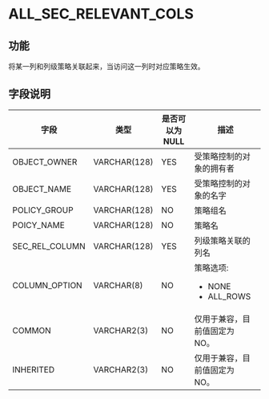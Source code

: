 # ALL_SEC_RELEVANT_COLS

## 功能

将某一列和列级策略关联起来，当访问这一列时对应策略生效。

## 字段说明

| 字段 | 类型 | 是否可以为 NULL | 描述 |
| --- | --- | --- | --- |
| OBJECT_OWNER | VARCHAR(128) | YES | 受策略控制的对象的拥有者 |
| OBJECT_NAME | VARCHAR(128) | YES | 受策略控制的对象的名字 |
| POLICY_GROUP | VARCHAR(128) | NO | 策略组名 |
| POICY_NAME | VARCHAR(128) | NO | 策略名 |
| SEC_REL_COLUMN | VARCHAR(128) | YES | 列级策略关联的列名 |
| COLUMN_OPTION | VARCHAR(8) | NO |  策略选项:<ul><li> NONE </li><li> ALL_ROWS </li></ul>|
| COMMON | VARCHAR2(3) | NO | 仅用于兼容，目前值固定为 NO。 |
| INHERITED | VARCHAR2(3) | NO | 仅用于兼容，目前值固定为 NO。 |

